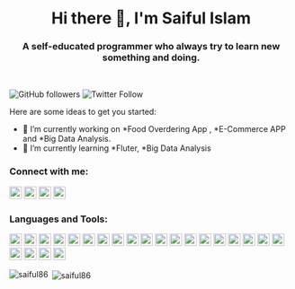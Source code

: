 

<h1 align="center"> Hi there 👋, I'm Saiful Islam</h1>
<h3 align="center">A self-educated programmer who always try to learn new something and doing. </h3>

<br />

![GitHub followers](https://img.shields.io/github/followers/saiful86?logo=GitHub&style=for-the-badge)
![Twitter Follow](https://img.shields.io/twitter/follow/saifulnub?label=saifulnub&logo=twitter&style=for-the-badge)

<!--
**saiful86/saiful86** is a ✨ _special_ ✨ repository because its `README.md` (this file) appears on your GitHub profile.
-->
Here are some ideas to get you started:

- 🔭 I’m currently working on *Food Overdering App , *E-Commerce APP and *Big Data Analysis.
- 🌱 I’m currently learning *Fluter, *Big Data Analysis
<!--
- 👯 I’m looking to collaborate on  *other content creators.
- 🤔 I’m looking for help with ...
- 💬 Ask me about ...
- 📫 How to reach me: ...
- 😄 Pronouns: ...
- ⚡ Fun fact: ...
-->


### Connect with me:

<a href="https://linkedin.com/in/saiful-islam-16572253" target="blank"><img src="https://cdn.jsdelivr.net/npm/simple-icons@3.0.1/icons/linkedin.svg" alt="Saiful Islam" height="22" width="22" /></a>
<a href="https://twitter.com/saifulnub" target="blank"><img src="https://cdn.jsdelivr.net/npm/simple-icons@3.0.1/icons/twitter.svg" alt="Saiful Islam" height="22" width="22" /></a>
<a href="https://www.facebook.com/saiful1186/" target="blank"><img src="https://cdn.jsdelivr.net/npm/simple-icons@3.0.1/icons/facebook.svg" alt="saiful1186" height="22" width="22" /></a>
<a href="https://www.youtube.com/channel/UC7fe0TkvATV5FrNiIN8rqdQ" target="blank"><img src="https://cdn.jsdelivr.net/npm/simple-icons@3.0.1/icons/youtube.svg" alt="Saiful Islam" height="22" width="22" /></a>

### Languages and Tools:

<p align="left">
<img src="https://www.vectorlogo.zone/logos/java/java-icon.svg" alt="java" width="22" height="22"/> 
<img src="https://www.vectorlogo.zone/logos/kotlinlang/kotlinlang-icon.svg" alt="kotlin" width="22" height="22"/> 
<img src="https://www.vectorlogo.zone/logos/dartlang/dartlang-icon.svg" alt="dart" width="22" height="22"/> 
<img src="https://www.vectorlogo.zone/logos/swift/swift-icon.svg" alt="swift" width="22" height="22"/>
<img src="https://www.vectorlogo.zone/logos/dotnet/dotnet-icon.svg" alt="asp.net" width="22" height="22"/>
<img src="https://devicons.github.io/devicon/devicon.git/icons/python/python-original.svg" alt="python" width="22" height="22"/>
<img src="https://www.vectorlogo.zone/logos/php/php-icon.svg" alt="php" width="22" height="22"/> 
<img src="https://www.google.com/url?sa=i&url=https%3A%2F%2Fgithub.com%2Fappium%2Fappium&psig=AOvVaw0asvMvxWEZf9HdX_9iryoG&ust=1608185639545000&source=images&cd=vfe&ved=0CAIQjRxqFwoTCLjU9crs0e0CFQAAAAAdAAAAABAJ" alt="appium" width="22" height="22"/> 
<img src="https://raw.githubusercontent.com/detain/svg-logos/780f25886640cef088af994181646db2f6b1a3f8/svg/selenium-logo.svg" alt="selenium" width="22" height="22"/> 
<img src="https://www.vectorlogo.zone/logos/android/android-icon.svg" alt="android" width="22" height="22"/> 
<img src="https://www.vectorlogo.zone/logos/apple/apple-icon.svg" alt="iOS" width="22" height="22"/> 
<img src="https://www.vectorlogo.zone/logos/flutterio/flutterio-icon.svg" alt="flutter" width="22" height="22"/> 
<img src="https://www.vectorlogo.zone/logos/reactjs/reactjs-icon.svg" alt="react native" width="22" height="22"/> 
<img src="https://www.vectorlogo.zone/logos/apache_hadoop/apache_hadoop-icon.svg" alt="hadoop" width="22" height="22"/> 
<img src="https://www.vectorlogo.zone/logos/firebase/firebase-icon.svg" alt="firebase" width="22" height="22"/> 
<img src="https://www.vectorlogo.zone/logos/pocoo_flask/pocoo_flask-icon.svg" alt="flask" width="22" height="22"/> 
<img src="https://www.vectorlogo.zone/logos/git-scm/git-scm-icon.svg" alt="git" width="22" height="22"/> 
<img src="https://devicons.github.io/devicon/devicon.git/icons/linux/linux-original.svg" alt="linux" width="22" height="22"/> 
<img src="https://devicons.github.io/devicon/devicon.git/icons/mysql/mysql-original-wordmark.svg" alt="mysql" width="22" height="22"/>
<img src="https://devicons.github.io/devicon/devicon.git/icons/postgresql/postgresql-original-wordmark.svg" alt="postgresql" width="22" height="22"/> 
<img src="https://www.vectorlogo.zone/logos/sketchapp/sketchapp-icon.svg" alt="sketch" width="22" height="22"/> 
<img src="https://devicons.github.io/devicon/devicon.git/icons/swift/swift-original-wordmark.svg" alt="swift" width="22" height="22"/>
<img src="https://www.vectorlogo.zone/logos/figma/figma-icon.svg" alt="figma" width="22" height="22"/> 

</p>


<p><img align="left" src="https://github-readme-stats.vercel.app/api/top-langs/?username=saiful86&layout=compact&hide=html" alt="saiful86" /></p>


<p>&nbsp;<img align="center" src="https://github-readme-stats.vercel.app/api?username=saiful86&show_icons=true" alt="saiful86" /></p>

